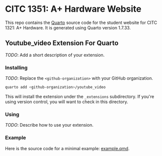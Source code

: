 # CITC 1351: A+ Hardware Website

This repo contains the [Quarto](https://quarto.org/docs/websites/) source code for the student website for CITC 1321: A+ Hardware.  It is generated using Quarto version 1.7.33.

## Youtube_video Extension For Quarto

_TODO_: Add a short description of your extension.

### Installing

_TODO_: Replace the `<github-organization>` with your GitHub organization.

```bash
quarto add <github-organization>/youtube_video
```

This will install the extension under the `_extensions` subdirectory.
If you're using version control, you will want to check in this directory.

### Using

_TODO_: Describe how to use your extension.

### Example

Here is the source code for a minimal example: [example.qmd](example.qmd).

